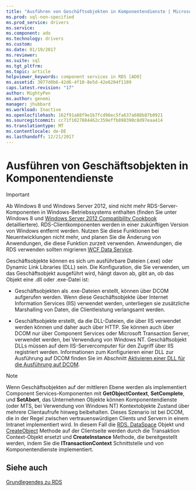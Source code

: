```yaml
---
title: "Ausführen von Geschäftsobjekten in Komponentendienste | Microsoft Docs"
ms.prod: sql-non-specified
ms.prod_service: drivers
ms.service: 
ms.component: ado
ms.technology: drivers
ms.custom: 
ms.date: 01/19/2017
ms.reviewer: 
ms.suite: sql
ms.tgt_pltfrm: 
ms.topic: article
helpviewer_keywords: component services in RDS [ADO]
ms.assetid: 3077d0b6-42d6-4f10-8e5d-42e6204f1109
caps.latest.revision: "17"
author: MightyPen
ms.author: genemi
manager: jhubbard
ms.workload: Inactive
ms.openlocfilehash: 162f91a88f9e1b7fcd96ec5fa637a608b87b0921
ms.sourcegitcommit: cc71f1027884462c359effb898390c8d97eaa414
ms.translationtype: MT
ms.contentlocale: de-DE
ms.lasthandoff: 12/21/2017
---
```

# <a name="running-business-objects-in-component-services"></a>Ausführen von Geschäftsobjekten in Komponentendienste
> [!IMPORTANT]
>  Ab Windows 8 und Windows Server 2012, sind nicht mehr RDS-Server-Komponenten in Windows-Betriebssystems enthalten (finden Sie unter Windows 8 und [Windows Server 2012 Compatibility Cookbook](https://www.microsoft.com/en-us/download/details.aspx?id=27416) detailliertere). RDS-Clientkomponenten werden in einer zukünftigen Version von Windows entfernt werden. Nutzen Sie diese Funktionen bei Neuentwicklungen nicht mehr, und planen Sie die Änderung von Anwendungen, die diese Funktion zurzeit verwenden. Anwendungen, die RDS verwenden sollten migrieren [WCF Data Service](http://go.microsoft.com/fwlink/?LinkId=199565).  
  
 Geschäftsobjekte können es sich um ausführbare Dateien (.exe) oder Dynamic Link Libraries (DLL) sein. Die Konfiguration, die Sie verwenden, um das Geschäftsobjekt ausgeführt wird, hängt davon ab, gibt an, ob das Objekt eine .dll oder .exe-Datei ist:  
  
-   Geschäftsobjekten als .exe-Dateien erstellt, können über DCOM aufgerufen werden. Wenn diese Geschäftsobjekte über Internet Information Services (IIS) verwendet werden, unterliegen sie zusätzliche Marshalling von Daten, die Clientleistung verlangsamt werden.  
  
-   Geschäftsobjekte erstellt, da die DLL-Dateien, die über IIS verwendet werden können und daher auch über HTTP. Sie können auch über DCOM nur über Component Services oder Microsoft Transaction Server, verwendet werden, bei Verwendung von Windows NT. Geschäftsobjekt DLLs müssen auf dem IIS-Servercomputer für den Zugriff über IIS registriert werden. Informationen zum Konfigurieren einer DLL zur Ausführung auf DCOM finden Sie im Abschnitt [Aktivieren einer DLL für die Ausführung auf DCOM](../../../ado/guide/remote-data-service/enabling-a-dll-to-run-on-dcom.md).  
  
> [!NOTE]
>  Wenn Geschäftsobjekten auf der mittleren Ebene werden als implementiert Component Services-Komponenten mit **GetObjectContext**, **SetComplete**, und **SetAbort**, das Unternehmen Objekte können Komponentendienste (oder MTS, bei Verwendung von Windows NT) Kontextobjekte Zustand über mehrere Clientaufrufe hinweg beibehalten. Dieses Szenario ist bei DCOM, die in der Regel zwischen vertrauenswürdigen Clients und Servern in einem Intranet implementiert wird. In diesem Fall die [RDS. DataSpace](../../../ado/reference/rds-api/dataspace-object-rds.md) Objekt und [CreateObject](../../../ado/reference/rds-api/createobject-method-rds.md) Methode auf der Clientseite werden durch die Transaktion Context-Objekt ersetzt und **CreateInstance** Methode, die bereitgestellt werden, indem Sie die **ITransactionContext** Schnittstelle und von Komponentendienste implementiert.  
  
## <a name="see-also"></a>Siehe auch  
 [Grundlegendes zu RDS](../../../ado/guide/remote-data-service/rds-fundamentals.md)


